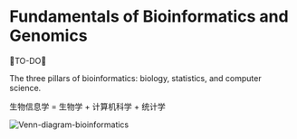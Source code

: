 # Fundamentals of Bioinformatics and Genomics

🐘TO-DO🐘

The three pillars of bioinformatics: biology, statistics, and computer science.

生物信息学 = 生物学 + 计算机科学 + 统计学

![Venn-diagram-bioinformatics](https://raw.githubusercontent.com/adong77/bigbook/master/imageBed/Venn-diagram-bioinformatics.png)

